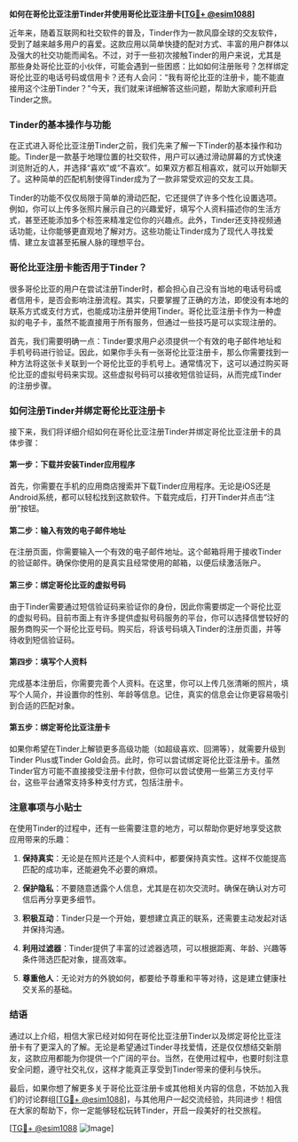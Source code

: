 **如何在哥伦比亚注册Tinder并使用哥伦比亚注册卡[[TG💪+ @esim1088](https://t.me/s/esim1088)]**

近年来，随着互联网和社交软件的普及，Tinder作为一款风靡全球的交友软件，受到了越来越多用户的喜爱。这款应用以简单快捷的配对方式、丰富的用户群体以及强大的社交功能而闻名。不过，对于一些初次接触Tinder的用户来说，尤其是那些身处哥伦比亚的小伙伴，可能会遇到一些困惑：比如如何注册账号？怎样绑定哥伦比亚的电话号码或信用卡？还有人会问：“我有哥伦比亚的注册卡，能不能直接用这个注册Tinder？”今天，我们就来详细解答这些问题，帮助大家顺利开启Tinder之旅。

### Tinder的基本操作与功能

在正式进入哥伦比亚注册Tinder之前，我们先来了解一下Tinder的基本操作和功能。Tinder是一款基于地理位置的社交软件，用户可以通过滑动屏幕的方式快速浏览附近的人，并选择“喜欢”或“不喜欢”。如果双方都互相喜欢，就可以开始聊天了。这种简单的匹配机制使得Tinder成为了一款非常受欢迎的交友工具。

Tinder的功能不仅仅局限于简单的滑动匹配，它还提供了许多个性化设置选项。例如，你可以上传多张照片展示自己的兴趣爱好，填写个人资料描述你的生活方式，甚至还能添加多个标签来精准定位你的兴趣点。此外，Tinder还支持视频通话功能，让你能够更直观地了解对方。这些功能让Tinder成为了现代人寻找爱情、建立友谊甚至拓展人脉的理想平台。

### 哥伦比亚注册卡能否用于Tinder？

很多哥伦比亚的用户在尝试注册Tinder时，都会担心自己没有当地的电话号码或者信用卡，是否会影响注册流程。其实，只要掌握了正确的方法，即使没有本地的联系方式或支付方式，也能成功注册并使用Tinder。哥伦比亚注册卡作为一种虚拟的电子卡，虽然不能直接用于所有服务，但通过一些技巧是可以实现注册的。

首先，我们需要明确一点：Tinder要求用户必须提供一个有效的电子邮件地址和手机号码进行验证。因此，如果你手头有一张哥伦比亚注册卡，那么你需要找到一种方法将这张卡关联到一个哥伦比亚的手机号上。通常情况下，这可以通过购买哥伦比亚的虚拟号码来实现。这些虚拟号码可以接收短信验证码，从而完成Tinder的注册步骤。

### 如何注册Tinder并绑定哥伦比亚注册卡

接下来，我们将详细介绍如何在哥伦比亚注册Tinder并绑定哥伦比亚注册卡的具体步骤：

#### 第一步：下载并安装Tinder应用程序

首先，你需要在手机的应用商店搜索并下载Tinder应用程序。无论是iOS还是Android系统，都可以轻松找到这款软件。下载完成后，打开Tinder并点击“注册”按钮。

#### 第二步：输入有效的电子邮件地址

在注册页面，你需要输入一个有效的电子邮件地址。这个邮箱将用于接收Tinder的验证邮件。确保你使用的是真实且经常使用的邮箱，以便后续激活账户。

#### 第三步：绑定哥伦比亚的虚拟号码

由于Tinder需要通过短信验证码来验证你的身份，因此你需要绑定一个哥伦比亚的虚拟号码。目前市面上有许多提供虚拟号码服务的平台，你可以选择信誉较好的服务商购买一个哥伦比亚号码。购买后，将该号码填入Tinder的注册页面，并等待收到短信验证码。

#### 第四步：填写个人资料

完成基本注册后，你需要完善个人资料。在这里，你可以上传几张清晰的照片，填写个人简介，并设置你的性别、年龄等信息。记住，真实的信息会让你更容易吸引到合适的匹配对象。

#### 第五步：绑定哥伦比亚注册卡

如果你希望在Tinder上解锁更多高级功能（如超级喜欢、回溯等），就需要升级到Tinder Plus或Tinder Gold会员。此时，你可以尝试绑定哥伦比亚注册卡。虽然Tinder官方可能不直接接受注册卡付款，但你可以尝试使用一些第三方支付平台，这些平台通常支持多种支付方式，包括注册卡。

### 注意事项与小贴士

在使用Tinder的过程中，还有一些需要注意的地方，可以帮助你更好地享受这款应用带来的乐趣：

1. **保持真实**：无论是在照片还是个人资料中，都要保持真实性。这样不仅能提高匹配的成功率，还能避免不必要的麻烦。
   
2. **保护隐私**：不要随意透露个人信息，尤其是在初次交流时。确保在确认对方可信后再分享更多细节。

3. **积极互动**：Tinder只是一个开始，要想建立真正的联系，还需要主动发起对话并保持沟通。

4. **利用过滤器**：Tinder提供了丰富的过滤器选项，可以根据距离、年龄、兴趣等条件筛选匹配对象，提高效率。

5. **尊重他人**：无论对方的外貌如何，都要给予尊重和平等对待，这是建立健康社交关系的基础。

### 结语

通过以上介绍，相信大家已经对如何在哥伦比亚注册Tinder以及绑定哥伦比亚注册卡有了更深入的了解。无论是希望通过Tinder寻找爱情，还是仅仅想结交新朋友，这款应用都能为你提供一个广阔的平台。当然，在使用过程中，也要时刻注意安全问题，遵守社交礼仪，这样才能真正享受到Tinder带来的便利与快乐。

最后，如果你想了解更多关于哥伦比亚注册卡或其他相关内容的信息，不妨加入我们的讨论群组[[TG💪+ @esim1088](https://t.me/s/esim1088)]，与其他用户一起交流经验，共同进步！相信在大家的帮助下，你一定能够轻松玩转Tinder，开启一段美好的社交旅程。

[[TG💪+ @esim1088](https://t.me/s/esim1088) ![Image](https://i.postimg.cc/4NQfJmqS/Snipaste-2025-05-13-00-14-12.png)]